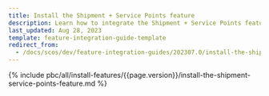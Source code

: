 ```yaml
---
title: Install the Shipment + Service Points feature
description: Learn how to integrate the Shipment + Service Points feature into your project
last_updated: Aug 28, 2023
template: feature-integration-guide-template
redirect_from:
  - /docs/scos/dev/feature-integration-guides/202307.0/install-the-shipment-service-points-feature.html
---
```


{% include pbc/all/install-features/{{page.version}}/install-the-shipment-service-points-feature.md %} <!-- To edit, see /_includes/pbc/all/install-features/202311.0/install-the-shipment-service-points-feature.md -->
